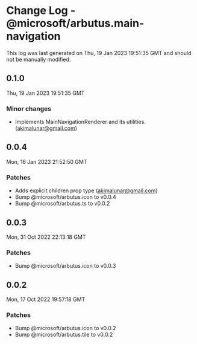 # Change Log - @microsoft/arbutus.main-navigation

This log was last generated on Thu, 19 Jan 2023 19:51:35 GMT and should not be manually modified.

<!-- Start content -->

## 0.1.0

Thu, 19 Jan 2023 19:51:35 GMT

### Minor changes

- Implements MainNavigationRenderer and its utilities. (akimalunar@gmail.com)

## 0.0.4

Mon, 16 Jan 2023 21:52:50 GMT

### Patches

- Adds explicit children prop type (akimalunar@gmail.com)
- Bump @microsoft/arbutus.icon to v0.0.4
- Bump @microsoft/arbutus.ts to v0.0.2

## 0.0.3

Mon, 31 Oct 2022 22:13:18 GMT

### Patches

- Bump @microsoft/arbutus.icon to v0.0.3

## 0.0.2

Mon, 17 Oct 2022 19:57:18 GMT

### Patches

- Bump @microsoft/arbutus.icon to v0.0.2
- Bump @microsoft/arbutus.tile to v0.0.2
